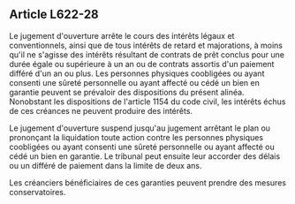 Article L622-28
----
Le jugement d'ouverture arrête le cours des intérêts légaux et conventionnels,
ainsi que de tous intérêts de retard et majorations, à moins qu'il ne s'agisse
des intérêts résultant de contrats de prêt conclus pour une durée égale ou
supérieure à un an ou de contrats assortis d'un paiement différé d'un an ou
plus. Les personnes physiques coobligées ou ayant consenti une sûreté
personnelle ou ayant affecté ou cédé un bien en garantie peuvent se prévaloir
des dispositions du présent alinéa. Nonobstant les dispositions de l'article
1154 du code civil, les intérêts échus de ces créances ne peuvent produire des
intérêts.

Le jugement d'ouverture suspend jusqu'au jugement arrêtant le plan ou prononçant
la liquidation toute action contre les personnes physiques coobligées ou ayant
consenti une sûreté personnelle ou ayant affecté ou cédé un bien en garantie. Le
tribunal peut ensuite leur accorder des délais ou un différé de paiement dans la
limite de deux ans.

Les créanciers bénéficiaires de ces garanties peuvent prendre des mesures
conservatoires.
